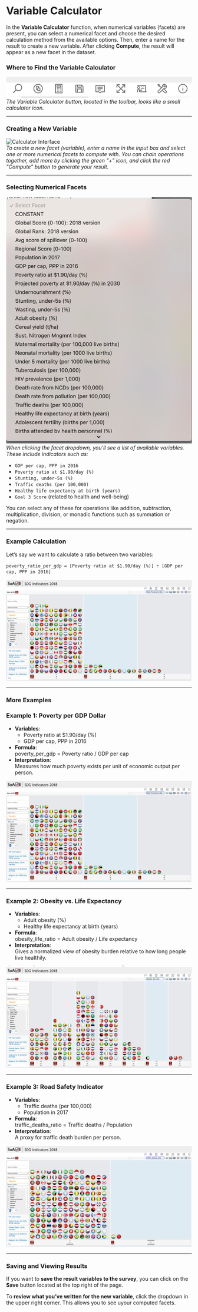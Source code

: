 # Variable Calculator

In the **Variable Calculator** function, when numerical variables (facets) are present, you can select a numerical facet and choose the desired calculation method from the available options. Then, enter a name for the result to create a new variable. After clicking **Compute**, the result will appear as a new facet in the dataset.

### Where to Find the Variable Calculator
![Variable Calculator Button](images/variable_calculator_location.png)  
*The Variable Calculator button, located in the toolbar, looks like a small calculator icon.*

---

### Creating a New Variable
![Calculator Interface](images/calculator_interface.png)  
*To create a new facet (variable), enter a name in the input box and select one or more numerical facets to compute with. You can chain operations together, add more by clicking the green "+" icon, and click the red "Compute" button to generate your result.*

---

### Selecting Numerical Facets
![Select Facet Examples](images/facet_selection_examples.png)  
*When clicking the facet dropdown, you'll see a list of available variables. These include indicators such as:*

- `GDP per cap, PPP in 2016`
- `Poverty ratio at $1.90/day (%)`
- `Stunting, under-5s (%)`
- `Traffic deaths (per 100,000)`
- `Healthy life expectancy at birth (years)`
- `Goal 3 Score` (related to health and well-being)

You can select any of these for operations like addition, subtraction, multiplication, division, or monadic functions such as summation or negation.

---

### Example Calculation
Let’s say we want to calculate a ratio between two variables:

```text
poverty_ratio_per_gdp = [Poverty ratio at $1.90/day (%)] ÷ [GDP per cap, PPP in 2016]
```

![Calculator Example - Poverty per GDP](images/example1_poverty_per_gdp.png)

---

### More Examples

### Example 1: Poverty per GDP Dollar
- **Variables**:  
  - Poverty ratio at $1.90/day (%)  
  - GDP per cap, PPP in 2016
- **Formula**:  
  poverty_per_gdp = Poverty ratio / GDP per cap
- **Interpretation**:  
  Measures how much poverty exists per unit of economic output per person.

![Example Screenshot: Poverty per GDP](images/example1_poverty_per_gdp.png)

---

### Example 2: Obesity vs. Life Expectancy
- **Variables**:  
  - Adult obesity (%)  
  - Healthy life expectancy at birth (years)
- **Formula**:  
  obesity_life_ratio = Adult obesity / Life expectancy
- **Interpretation**:  
  Gives a normalized view of obesity burden relative to how long people live healthily.

![Example Screenshot: Obesity vs Life Expectancy](images/example2_obesity_life_ratio.png)

---

### Example 3: Road Safety Indicator
- **Variables**:  
  - Traffic deaths (per 100,000)  
  - Population in 2017
- **Formula**:  
  traffic_deaths_ratio = Traffic deaths / Population
- **Interpretation**:  
  A proxy for traffic death burden per person.

![Example Screenshot: Road Safety Indicator](images/example3_road_safety_ratio.png)

---

### Saving and Viewing Results

If you want to **save the result variables to the survey**, you can click on the **Save** button located at the top right of the page.

To **review what you’ve written for the new variable**, click the dropdown in the upper right corner. This allows you to see uyour computed facets.
